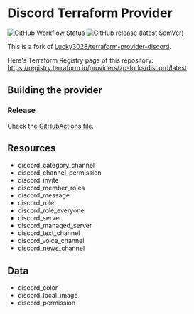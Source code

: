# Discord Terraform Provider

![GitHub Workflow Status](https://img.shields.io/github/actions/workflow/status/zp-forks/terraform-provider-discord/ci.yml?branch=main&style=for-the-badge)
![GitHub release (latest SemVer)](https://img.shields.io/github/v/release/zp-forks/terraform-provider-discord?style=for-the-badge)

This is a fork of [Lucky3028/terraform-provider-discord](https://github.com/Chaotic-Logic/terraform-provider-discord).

Here's Terraform Registry page of this repository: <https://registry.terraform.io/providers/zp-forks/discord/latest>

## Building the provider

### Release

Check [the GitHubActions file](./.github/workflows/release.yml).

## Resources

* discord_category_channel
* discord_channel_permission
* discord_invite
* discord_member_roles
* discord_message
* discord_role
* discord_role_everyone
* discord_server
* discord_managed_server
* discord_text_channel
* discord_voice_channel
* discord_news_channel

## Data

* discord_color
* discord_local_image
* discord_permission
